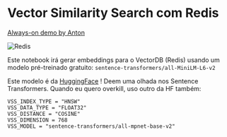 # Vector Similarity Search com Redis

[Always-on demo by Anton](https://antonum-redis-vss-streamlit-streamlit-app-p4z5th.streamlit.app/)

![Redis](https://redis.com/wp-content/themes/wpx/assets/images/logo-redis.svg?auto=webp&quality=85,75&width=120)


Este notebook irá gerar embeddings para o VectorDB (Redis) usando um modelo pré-treinado gratuito: `sentence-transformers/all-MiniLM-L6-v2`

Este modelo é da [HuggingFace](https://huggingface.co/) ! Deem uma olhada nos Sentence Transformers. Quando eu quero overkill, uso outro da HF também:
```
VSS_INDEX_TYPE = "HNSW"
VSS_DATA_TYPE = "FLOAT32"
VSS_DISTANCE = "COSINE"
VSS_DIMENSION = 768
VSS_MODEL = "sentence-transformers/all-mpnet-base-v2"
```
